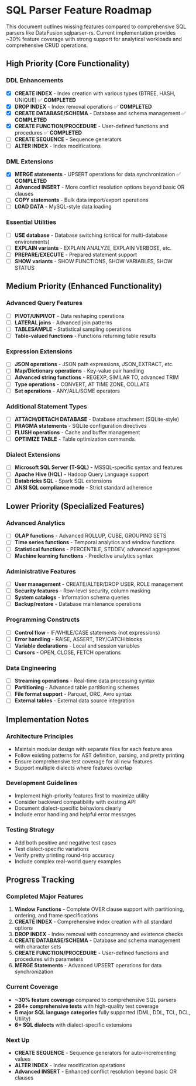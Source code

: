 # SQL Parser Feature Roadmap

This document outlines missing features compared to comprehensive SQL parsers like DataFusion sqlparser-rs. Current implementation provides ~30% feature coverage with strong support for analytical workloads and comprehensive CRUD operations.

## High Priority (Core Functionality)

### DDL Enhancements
- [x] **CREATE INDEX** - Index creation with various types (BTREE, HASH, UNIQUE) ✅ **COMPLETED**
- [x] **DROP INDEX** - Index removal operations ✅ **COMPLETED**
- [x] **CREATE DATABASE/SCHEMA** - Database and schema management ✅ **COMPLETED**
- [x] **CREATE FUNCTION/PROCEDURE** - User-defined functions and procedures ✅ **COMPLETED**
- [ ] **CREATE SEQUENCE** - Sequence generators
- [ ] **ALTER INDEX** - Index modifications

### DML Extensions  
- [x] **MERGE statements** - UPSERT operations for data synchronization ✅ **COMPLETED**
- [ ] **Advanced INSERT** - More conflict resolution options beyond basic OR clauses
- [ ] **COPY statements** - Bulk data import/export operations
- [ ] **LOAD DATA** - MySQL-style data loading

### Essential Utilities
- [ ] **USE database** - Database switching (critical for multi-database environments)
- [ ] **EXPLAIN variants** - EXPLAIN ANALYZE, EXPLAIN VERBOSE, etc.
- [ ] **PREPARE/EXECUTE** - Prepared statement support
- [ ] **SHOW variants** - SHOW FUNCTIONS, SHOW VARIABLES, SHOW STATUS

## Medium Priority (Enhanced Functionality)

### Advanced Query Features  
- [ ] **PIVOT/UNPIVOT** - Data reshaping operations
- [ ] **LATERAL joins** - Advanced join patterns
- [ ] **TABLESAMPLE** - Statistical sampling operations
- [ ] **Table-valued functions** - Functions returning table results

### Expression Extensions
- [ ] **JSON operations** - JSON path expressions, JSON_EXTRACT, etc.
- [ ] **Map/Dictionary operations** - Key-value pair handling
- [ ] **Advanced string functions** - REGEXP, SIMILAR TO, advanced TRIM
- [ ] **Type operations** - CONVERT, AT TIME ZONE, COLLATE
- [ ] **Set operations** - ANY/ALL/SOME operators

### Additional Statement Types
- [ ] **ATTACH/DETACH DATABASE** - Database attachment (SQLite-style)
- [ ] **PRAGMA statements** - SQLite configuration directives
- [ ] **FLUSH operations** - Cache and buffer management
- [ ] **OPTIMIZE TABLE** - Table optimization commands

### Dialect Extensions
- [ ] **Microsoft SQL Server (T-SQL)** - MSSQL-specific syntax and features
- [ ] **Apache Hive (HQL)** - Hadoop Query Language support  
- [ ] **Databricks SQL** - Spark SQL extensions
- [ ] **ANSI SQL compliance mode** - Strict standard adherence

## Lower Priority (Specialized Features)

### Advanced Analytics
- [ ] **OLAP functions** - Advanced ROLLUP, CUBE, GROUPING SETS
- [ ] **Time series functions** - Temporal analytics and window functions
- [ ] **Statistical functions** - PERCENTILE, STDDEV, advanced aggregates
- [ ] **Machine learning functions** - Predictive analytics syntax

### Administrative Features  
- [ ] **User management** - CREATE/ALTER/DROP USER, ROLE management
- [ ] **Security features** - Row-level security, column masking
- [ ] **System catalogs** - Information schema queries
- [ ] **Backup/restore** - Database maintenance operations

### Programming Constructs
- [ ] **Control flow** - IF/WHILE/CASE statements (not expressions)
- [ ] **Error handling** - RAISE, ASSERT, TRY/CATCH blocks
- [ ] **Variable declarations** - Local and session variables
- [ ] **Cursors** - OPEN, CLOSE, FETCH operations

### Data Engineering
- [ ] **Streaming operations** - Real-time data processing syntax
- [ ] **Partitioning** - Advanced table partitioning schemes  
- [ ] **File format support** - Parquet, ORC, Avro syntax
- [ ] **External tables** - External data source integration

## Implementation Notes

### Architecture Principles
- Maintain modular design with separate files for each feature area
- Follow existing patterns for AST definition, parsing, and pretty printing
- Ensure comprehensive test coverage for all new features
- Support multiple dialects where features overlap

### Development Guidelines
- Implement high-priority features first to maximize utility
- Consider backward compatibility with existing API
- Document dialect-specific behaviors clearly
- Include error handling and helpful error messages

### Testing Strategy
- Add both positive and negative test cases
- Test dialect-specific variations
- Verify pretty printing round-trip accuracy
- Include complex real-world query examples

## Progress Tracking

### Completed Major Features
1. **Window Functions** - Complete OVER clause support with partitioning, ordering, and frame specifications
2. **CREATE INDEX** - Comprehensive index creation with all standard options
3. **DROP INDEX** - Index removal with concurrency and existence checks
4. **CREATE DATABASE/SCHEMA** - Database and schema management with character sets
5. **CREATE FUNCTION/PROCEDURE** - User-defined functions and procedures with parameters
6. **MERGE Statements** - Advanced UPSERT operations for data synchronization

### Current Coverage
- **~30% feature coverage** compared to comprehensive SQL parsers
- **284+ comprehensive tests** with high-quality test coverage
- **5 major SQL language categories** fully supported (DML, DDL, TCL, DCL, Utility)
- **6+ SQL dialects** with dialect-specific extensions

### Next Up
- **CREATE SEQUENCE** - Sequence generators for auto-incrementing values
- **ALTER INDEX** - Index modification operations
- **Advanced INSERT** - Enhanced conflict resolution beyond basic OR clauses